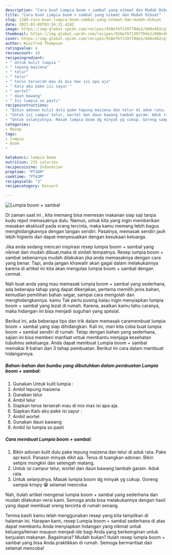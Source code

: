```yaml
---
description: "Cara buat Lumpia boom + sambal yang nikmat dan Mudah Dibuat"
title: "Cara buat Lumpia boom + sambal yang nikmat dan Mudah Dibuat"
slug: 1288-cara-buat-lumpia-boom-sambal-yang-nikmat-dan-mudah-dibuat
date: 2021-01-09T03:54:31.424Z
image: https://img-global.cpcdn.com/recipes/910ef6f139770de2/680x482cq70/lumpia-boom-sambal-foto-resep-utama.jpg
thumbnail: https://img-global.cpcdn.com/recipes/910ef6f139770de2/680x482cq70/lumpia-boom-sambal-foto-resep-utama.jpg
cover: https://img-global.cpcdn.com/recipes/910ef6f139770de2/680x482cq70/lumpia-boom-sambal-foto-resep-utama.jpg
author: Winifred Thompson
ratingvalue: 4
reviewcount: 10
recipeingredient:
- " Untuk kulit lumpia "
- " tepung maizena"
- " telur"
- " telur"
- " terus terserah mau di mix max isi apa aja"
- " Kalo aku pake isi sayur "
- " wortel"
- " daun bawang"
- " Isi lumpia so pasti"
recipeinstructions:
- "Bikin adonan kulit dulu pake tepung maizena dan telur di aduk rata. Pake api kecil. Panasin minyak dikit aja. Terus di tuangkan adonan. Bikin setipis mungkin dan setengah matang."
- "Untuk isi campur telur, wortel dan daun bawang tambah garam. Aduk rata."
- "Untuk selanjutnya. Masak lumpia boom dg minyak yg cukup. Goreng sampai krispy 😁 selamat mencoba"
categories:
- Resep
tags:
- lumpia
- boom
- 

katakunci: lumpia boom  
nutrition: 235 calories
recipecuisine: Indonesian
preptime: "PT16M"
cooktime: "PT43M"
recipeyield: "3"
recipecategory: Dessert

---
```



![Lumpia boom + sambal](https://img-global.cpcdn.com/recipes/910ef6f139770de2/680x482cq70/lumpia-boom-sambal-foto-resep-utama.jpg)

Di zaman  saat ini , kita memang bisa memesan makanan siap saji tanpa kudu repot memasaknya dulu. Namun, untuk kita yang ingin memberikan masakan eksklusif pada orang tercinta, maka kamu memang lebih bagus menghidangkannya dengan tangan sendiri. Pasalnya, memasak sendiri jauh lebih higienis dan dapat menyesuaikan dengan kesukaan keluarga.

Jika anda sedang mencari inspirasi resep lumpia boom + sambal yang nikmat dan mudah dibuat,maka di sinilah tempatnya. Resep lumpia boom + sambal  sebenarnya mudah dilakukan jika anda memasaknya dengan cara yang benar. Tapi, anda jangan khawatir akan gagal dalam melakukannya 
karena di artikel ini kita akan mengulas lumpia boom + sambal dengan cermat.  



Nah buat anda yang mau memasak lumpia boom + sambal yang sederhana, ada beberapa tahap yang dapat dikerjakan, pertama memilih jenis bahan, kemudian pemilihan bahan segar, sampai cara mengolah dan menghidangkannya. kamu Tak perlu pusing kalau ingin menyiapkan lumpia boom + sambal yang lezat di rumah. Karena, asalkan kamu  tahu caranya, maka hidangan ini bisa menjadi suguhan yang spesial.

Berikut ini, ada beberapa tips dan trik dalam memasak caramembuat lumpia boom + sambal yang siap dihidangkan. Kali ini, mari kita coba buat lumpia boom + sambal sendiri di rumah. Tetap dengan bahan yang sederhana, sajian ini bisa memberi manfaat untuk membantu menjaga kesehatan tubuhmu sekeluarga. Anda dapat membuat Lumpia boom + sambal memakai 9 bahan dan 3 tahap pembuatan. Berikut ini cara dalam membuat hidangannya.

<!--inarticleads1-->

##### Bahan-bahan dan bumbu yang dibutuhkan dalam pembuatan Lumpia boom + sambal:

1. Gunakan  Untuk kulit lumpia :
1. Ambil  tepung maizena
1. Gunakan  telur
1. Ambil  telur
1. Siapkan  terus terserah mau di mix max isi apa aja.
1. Siapkan  Kalo aku pake isi sayur :
1. Ambil  wortel
1. Gunakan  daun bawang
1. Ambil  Isi lumpia so pasti




<!--inarticleads2-->

##### Cara membuat Lumpia boom + sambal:

1. Bikin adonan kulit dulu pake tepung maizena dan telur di aduk rata. Pake api kecil. Panasin minyak dikit aja. Terus di tuangkan adonan. Bikin setipis mungkin dan setengah matang.
1. Untuk isi campur telur, wortel dan daun bawang tambah garam. Aduk rata.
1. Untuk selanjutnya. Masak lumpia boom dg minyak yg cukup. Goreng sampai krispy 😁 selamat mencoba




Nah, itulah artikel mengenai  lumpia boom + sambal  yang sederhana dan mudah dilakukan versi kami. Semoga anda bisa melakukannya dengan hasil yang dapat membuat oreng tercinta di rumah senang. 

Terima kasih kamu telah menggunakan resep yang kita tampilkan di halaman ini. Harapan kami, resep  Lumpia boom + sambal sederhana di atas dapat membantu Anda menyiapkan hidangan yang nikmat untuk keluarga/teman maupun menjadi ide bagi Anda yang berkeinginan untuk berjualan makanan. Bagaimana? Mudah bukan? Itulah resep lumpia boom + sambal yang bisa Anda praktikkan di rumah. Semoga bermanfaat dan selamat mencoba!

